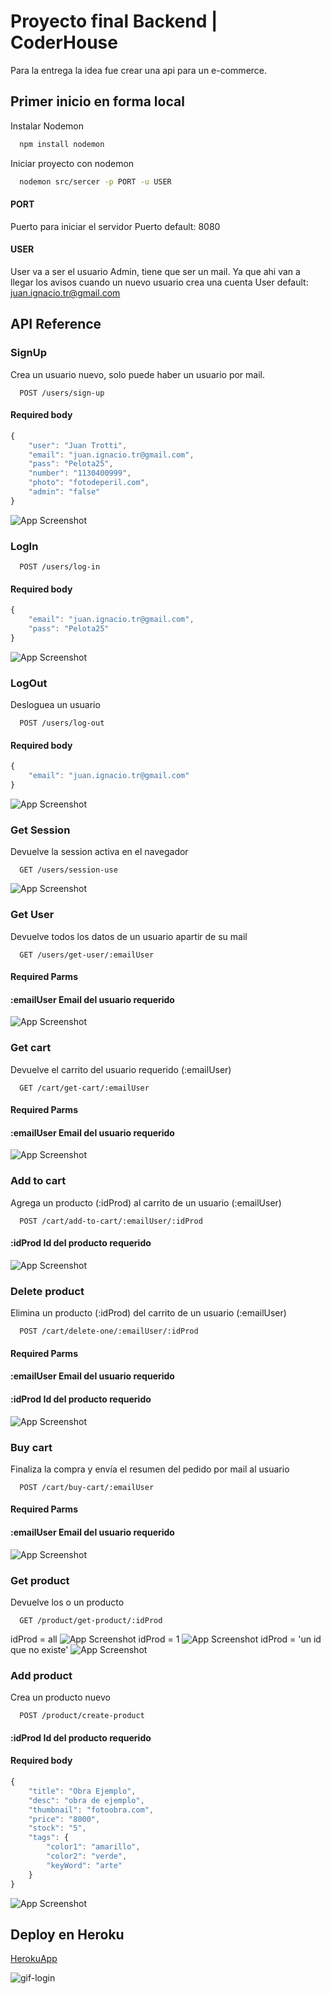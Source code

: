 
# Proyecto final Backend | CoderHouse

Para la entrega la idea fue crear una api para un e-commerce.




## Primer inicio en forma local

Instalar Nodemon
```bash
  npm install nodemon
```

Iniciar proyecto con nodemon
```bash
  nodemon src/sercer -p PORT -u USER 
```
#### PORT
Puerto para iniciar el servidor
Puerto default: 8080

#### USER
User va a ser el usuario Admin, tiene que ser un mail. Ya que ahi van a llegar los avisos cuando un nuevo usuario crea una cuenta
User default: juan.ignacio.tr@gmail.com

## API Reference


### SignUp
Crea un usuario nuevo, solo puede haber un usuario por mail.

```http
  POST /users/sign-up
```
#### Required body
```javascript
{
	"user": "Juan Trotti",
	"email": "juan.ignacio.tr@gmail.com",
	"pass": "Pelota25",
	"number": "1130400999",
	"photo": "fotodeperil.com",
	"admin": "false"
}
```
![App Screenshot](https://github.com/JuaniTrotti/FinalBackEnd/blob/master/files/users/screen/signup.PNG)



### LogIn
```http
  POST /users/log-in
```
#### Required body
```javascript
{
	"email": "juan.ignacio.tr@gmail.com",
	"pass": "Pelota25"
}
```
![App Screenshot](https://github.com/JuaniTrotti/FinalBackEnd/blob/master/files/users/screen/login.PNG)


### LogOut
Desloguea un usuario
```http
  POST /users/log-out
```
#### Required body
```javascript
{
	"email": "juan.ignacio.tr@gmail.com"
}
```
![App Screenshot](https://github.com/JuaniTrotti/FinalBackEnd/blob/master/files/users/screen/logout.PNG)



### Get Session
Devuelve la session activa en el navegador
```http
  GET /users/session-use
```
![App Screenshot](https://github.com/JuaniTrotti/FinalBackEnd/blob/master/files/users/screen/getsession.PNG)



### Get User
Devuelve todos los datos de un usuario apartir de su mail
```http
  GET /users/get-user/:emailUser
```

#### Required Parms
#### :emailUser Email del usuario requerido

![App Screenshot](https://github.com/JuaniTrotti/FinalBackEnd/blob/master/files/users/screen/getuser.PNG)



### Get cart
Devuelve el carrito del usuario requerido (:emailUser)
```http
  GET /cart/get-cart/:emailUser
```
#### Required Parms
#### :emailUser Email del usuario requerido

![App Screenshot](https://github.com/JuaniTrotti/FinalBackEnd/blob/master/files/cart/screen/getcart.PNG)



### Add to cart
Agrega un producto (:idProd) al carrito de un usuario (:emailUser)
```http
  POST /cart/add-to-cart/:emailUser/:idProd
```
#### :idProd Id del producto requerido
![App Screenshot](https://github.com/JuaniTrotti/FinalBackEnd/blob/master/files/cart/screen/pushcart.PNG)



### Delete product
Elimina un producto (:idProd) del carrito de un usuario (:emailUser)
```http
  POST /cart/delete-one/:emailUser/:idProd
```
#### Required Parms
#### :emailUser Email del usuario requerido
#### :idProd Id del producto requerido
![App Screenshot](https://github.com/JuaniTrotti/FinalBackEnd/blob/master/files/cart/screen/deleteone.PNG)


### Buy cart
Finaliza la compra y envía el resumen del pedido por mail al usuario
```http
  POST /cart/buy-cart/:emailUser
```
#### Required Parms
#### :emailUser Email del usuario requerido
![App Screenshot](https://github.com/JuaniTrotti/FinalBackEnd/blob/master/files/cart/screen/buycart.PNG)



### Get product
Devuelve los o un producto
```http
  GET /product/get-product/:idProd
```
idProd = all
![App Screenshot](https://github.com/JuaniTrotti/FinalBackEnd/blob/master/files/products/screen/productall.PNG)
idProd = 1
![App Screenshot](https://github.com/JuaniTrotti/FinalBackEnd/blob/master/files/products/screen/productone.PNG)
idProd = 'un id que no existe'
![App Screenshot](https://github.com/JuaniTrotti/FinalBackEnd/blob/master/files/products/screen/productnot.PNG)



### Add product
Crea un producto nuevo
```http
  POST /product/create-product
```
#### :idProd Id del producto requerido

#### Required body
```javascript
{
	"title": "Obra Ejemplo",
	"desc": "obra de ejemplo",
	"thumbnail": "fotoobra.com",
	"price": "8000",
	"stock": "5",
	"tags": {
		"color1": "amarillo",
		"color2": "verde",
		"keyWord": "arte"
	}
}
```
![App Screenshot](https://github.com/JuaniTrotti/FinalBackEnd/blob/master/files/products/screen/createproduct.PNG)



## Deploy en Heroku

[HerokuApp](https://aripto.herokuapp.com/)

![gif-login](https://github.com/JuaniTrotti/FinalBackEnd/blob/master/files/users/gif/log-in_AdobeExpress.gif)
